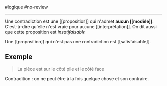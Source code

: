 #logique #no-review 

---
Une contradiction est une [[proposition]] qui n'admet **aucun [[modèle]]**.
C'est-à-dire qu'elle n'est vraie pour aucune [[interprétation]].
On dit aussi que cette proposition est _insatifaisable_

Une [[proposition]] qui n'est pas une contradiction est [[satisfaisable]].

## Exemple
> La pièce est sur le côté pile et le côté face

Contradition : on ne peut être à la fois quelque chose et son contraire.
